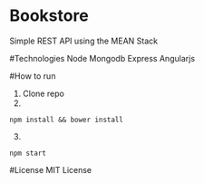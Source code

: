 # Bookstore
Simple REST API using the MEAN Stack

#Technologies
Node
Mongodb
Express
Angularjs

#How to run
1. Clone repo
2. 
```Shell
npm install && bower install
```
3. 
```Shell
npm start
```

#License
MIT License
